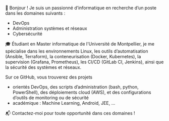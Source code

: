 👋 Bonjour ! Je suis un passionné d’informatique en recherche d’un poste dans les domaines suivants :
- DevOps
- Administration systèmes et réseaux 
- Cybersécurité


🎓 Étudiant en Master informatique de l'Université de Montpellier, je me spécialise dans les environnements Linux, les outils d’automatisation (Ansible, Terraform), la conteneurisation (Docker, Kubernetes), la supervision (Grafana, Prometheus), les CI/CD (GitLab CI, Jenkins), ainsi que la sécurité des systèmes et réseaux.

Sur ce GitHub, vous trouverez des projets 
- orientés DevOps, des scripts d’administration (bash, python, PowerShell), des déploiements cloud (AWS), et des configurations d’outils de monitoring ou de sécurité
- académique : Machine Learning, Android, JEE, ...

📬 Contactez-moi pour toute opportunité dans ces domaines !


<!---
2Randi/2Randi is a ✨ special ✨ repository because its `README.md` (this file) appears on your GitHub profile.
You can click the Preview link to take a look at your changes.
--->
